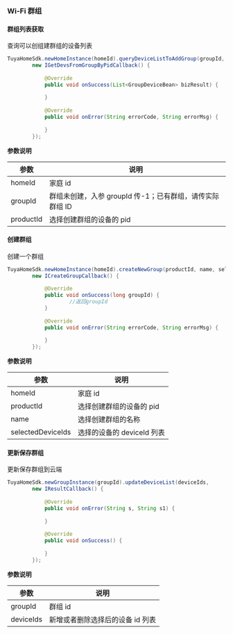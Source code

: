 ### Wi-Fi 群组

#### 群组列表获取

查询可以创组建群组的设备列表

```java
TuyaHomeSdk.newHomeInstance(homeId).queryDeviceListToAddGroup(groupId, productId, 
        new IGetDevsFromGroupByPidCallback() {
        
            @Override
            public void onSuccess(List<GroupDeviceBean> bizResult) {
        
            }
        
            @Override
            public void onError(String errorCode, String errorMsg) {
        
            }
        });
```
**参数说明**

| 参数         | 说明 |
| ------------ | -------------------------- |
| homeId          | 家庭 id |
| groupId         | 群组未创建，入参 groupId 传-1；已有群组，请传实际群组 ID |
| productId       | 选择创建群组的设备的 pid |

#### 创建群组

创建一个群组

```java
TuyaHomeSdk.newHomeInstance(homeId).createNewGroup(productId, name, selectedDeviceIds, 
        new ICreateGroupCallback() {
        
            @Override
            public void onSuccess(long groupId) {
                    //返回groupId
            }
            
            @Override
            public void onError(String errorCode, String errorMsg) {
            
            }
        });
```
**参数说明**

| 参数         | 说明 |
| ------------ | -------------------------- |
| homeId              | 家庭 id |
| productId           | 选择创建群组的设备的 pid |
| name                | 选择创建群组的名称 |
| selectedDeviceIds   | 选择的设备的 deviceId 列表 |


#### 更新保存群组

更新保存群组到云端

```java
TuyaHomeSdk.newGroupInstance(groupId).updateDeviceList(deviceIds, 
        new IResultCallback() {
        
            @Override
            public void onError(String s, String s1) {
            
            }
            
            @Override
            public void onSuccess() {
            
            }
        });
```
**参数说明**

| 参数         | 说明 |
| ------------ | -------------------------- |
| groupId             | 群组 id |
| deviceIds           | 新增或者删除选择后的设备 id 列表 |